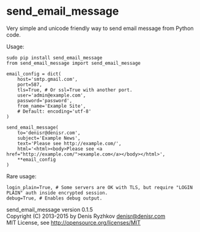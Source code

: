 send_email_message
==================

Very simple and unicode friendly way to send email message from Python code.

Usage:

    sudo pip install send_email_message
    from send_email_message import send_email_message

    email_config = dict(
        host='smtp.gmail.com',
        port=587,
        tls=True, # Or ssl=True with another port.
        user='admin@example.com',
        password='password',
        from_name='Example Site',
        # Default: encoding='utf-8'
    )

    send_email_message(
        to='denisr@denisr.com',
        subject='Example News',
        text='Please see http://example.com/',
        html='<html><body>Please see <a href="http://example.com/">example.com</a></body></html>',
        **email_config
    )

Rare usage:

    login_plain=True, # Some servers are OK with TLS, but require "LOGIN PLAIN" auth inside encrypted session.
    debug=True, # Enables debug output.

send_email_message version 0.1.5  
Copyright (C) 2013-2015 by Denis Ryzhkov <denisr@denisr.com>  
MIT License, see http://opensource.org/licenses/MIT
